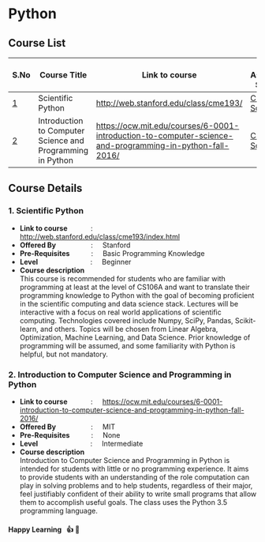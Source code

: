 <!-- For learning python for datascience we suggest our folks to follow the CME 193 course by stanford.
Some lectures presentations and problem sets are uploaded above. Follow the below link for latest offerings of this course.

http://web.stanford.edu/class/cme193/


Github page for all CME 193 class notebooks: https://github.com/icme/cme193/tree/gh-pages/nb -->



# Python

## Course List
**S.No** | **Course Title** | **Link to course** | **Link to Assignment Solutions**
------------ | ------------- | --------- | -------------
[1](#1-scientific-python) | Scientific Python | http://web.stanford.edu/class/cme193/ | [CME193 Solutions](https://github.com/icme/cme193)
[2](#2-introduction-to-computer-science-and-programming-in-python) | Introduction to Computer Science and Programming in Python | https://ocw.mit.edu/courses/6-0001-introduction-to-computer-science-and-programming-in-python-fall-2016/ | [CS6.0001 Solutions](https://github.com/tuthang102/MIT-6.0001-Intro-to-CS)


## Course Details
### 1. Scientific Python
   * **Link to course** &nbsp; &nbsp; &nbsp; &nbsp; &nbsp; &nbsp;: &nbsp; &nbsp; http://web.stanford.edu/class/cme193/index.html
   * **Offered By** &nbsp; &nbsp; &nbsp; &nbsp; &nbsp; &nbsp; &nbsp; &nbsp; &nbsp;: &nbsp; &nbsp; Stanford 
   * **Pre-Requisites** &nbsp; &nbsp; &nbsp; &nbsp; &nbsp; : &nbsp; &nbsp;  Basic Programming Knowledge
                                     <!-- &nbsp; &nbsp; &nbsp; &nbsp; &nbsp; &nbsp; &nbsp; &nbsp; &nbsp; &nbsp; &nbsp; &nbsp; &nbsp; &nbsp; &nbsp; &nbsp; &nbsp; &nbsp; &nbsp; &nbsp; &nbsp; &nbsp;Introductory molecular biology -->
   * **Level** &nbsp; &nbsp; &nbsp; &nbsp; &nbsp; &nbsp; &nbsp; &nbsp; &nbsp; &nbsp; &nbsp; &nbsp; &nbsp; : &nbsp; &nbsp; Beginner
   * **Course description**    
        This course is recommended for students who are familiar with programming at least at the level of CS106A and want to translate their programming knowledge to Python with the goal of becoming proficient in the scientific computing and data science stack. Lectures will be interactive with a focus on real world applications of scientific computing. Technologies covered include Numpy, SciPy, Pandas, Scikit-learn, and others. Topics will be chosen from Linear Algebra, Optimization, Machine Learning, and Data Science. Prior knowledge of programming will be assumed, and some familiarity with Python is helpful, but not mandatory.
 

### 2. Introduction to Computer Science and Programming in Python
   * **Link to course** &nbsp; &nbsp; &nbsp; &nbsp; &nbsp; &nbsp;: &nbsp; &nbsp; https://ocw.mit.edu/courses/6-0001-introduction-to-computer-science-and-programming-in-python-fall-2016/
   * **Offered By** &nbsp; &nbsp; &nbsp; &nbsp; &nbsp; &nbsp; &nbsp; &nbsp; &nbsp;: &nbsp; &nbsp; MIT 
   * **Pre-Requisites** &nbsp; &nbsp; &nbsp; &nbsp; &nbsp; : &nbsp; &nbsp; None
   * **Level** &nbsp; &nbsp; &nbsp; &nbsp; &nbsp; &nbsp; &nbsp; &nbsp; &nbsp; &nbsp; &nbsp; &nbsp; &nbsp; : &nbsp; &nbsp; Intermediate
   * **Course description**    
        Introduction to Computer Science and Programming in Python is intended for students with little or no programming experience. It aims to provide students with an understanding of the role computation can play in solving problems and to help students, regardless of their major, feel justifiably confident of their ability to write small programs that allow them to accomplish useful goals. The class uses the Python 3.5 programming language.
        
       
####  Happy Learning  &nbsp; :thumbsup: :memo: 







